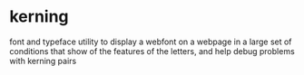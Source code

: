 # kerning
 font and typeface utility to display a webfont on a webpage in a large set of conditions that show of the features of the letters, and help debug problems with kerning pairs
